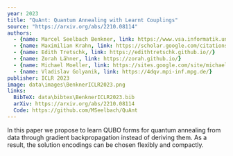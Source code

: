 ```yaml
---
year: 2023
title: "QuAnt: Quantum Annealing with Learnt Couplings"
source: "https://arxiv.org/abs/2210.08114"
authors:
  - {name: Marcel Seelbach Benkner, link: https://www.vsa.informatik.uni-siegen.de/en/seelbach-marcel}
  - {name: Maximilian Krahn, link: https://scholar.google.com/citations?user=Dg5q7-QAAAAJ&hl=en&oi=ao}
  - {name: Edith Tretschk, link: https://edithtretschk.github.io//}
  - {name: Zorah Lähner, link: https://zorah.github.io/}
  - {name: Michael Moeller, link: https://sites.google.com/site/michaelmoellermath}
  - {name: Vladislav Golyanik, link: https://4dqv.mpi-inf.mpg.de/}
publisher: ICLR 2023
image: data\images\BenknerICLR2023.png
links:
  BibTeX: data\bibtex\BenknerICLR2023.bib
  arXiv: https://arxiv.org/abs/2210.08114
  Code: https://github.com/MSeelbach/QuAnt
---
```

In this paper we propose to learn QUBO forms for quantum annealing from data through gradient backpropagation instead of deriving them. As a result, the solution encodings can be chosen flexibly and compactly.
